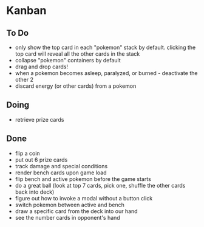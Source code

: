 # Kanban

## To Do
- only show the top card in each "pokemon" stack by default. clicking the top card will reveal all the other cards in the stack
- collapse "pokemon" containers by default
- drag and drop cards!
- when a pokemon becomes asleep, paralyzed, or burned - deactivate the other 2
- discard energy (or other cards) from a pokemon

## Doing
- retrieve prize cards

## Done
- flip a coin
- put out 6 prize cards
- track damage and special conditions
- render bench cards upon game load
- flip bench and active pokemon before the game starts
- do a great ball (look at top 7 cards, pick one, shuffle the other cards back into deck)
- figure out how to invoke a modal without a button click
- switch pokemon between active and bench
- draw a specific card from the deck into our hand
- see the number cards in opponent's hand
